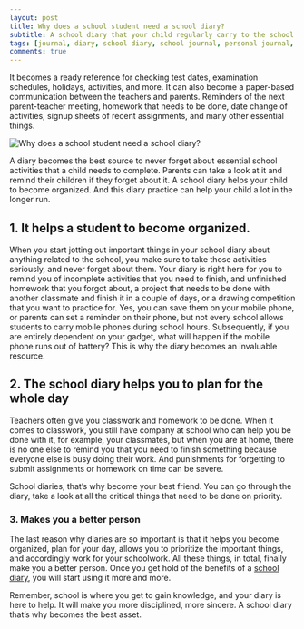 ```yaml
---
layout: post
title: Why does a school student need a school diary?
subtitle: A school diary that your child regularly carry to the school plays a vital role in your child’s life.
tags: [journal, diary, school diary, school journal, personal journal, online journal, online diary, writing, writing community, secret diary]
comments: true
---
```


<p>It becomes a ready reference for checking test dates, examination schedules, holidays, activities, and more. It can also become a paper-based communication between the teachers and parents.  Reminders of the next parent-teacher meeting, homework that needs to be done, date change of activities, signup sheets of recent assignments, and many other essential things.</p>

![Why does a school student need a school diary?](/img/post/why-does-a-school-student-need-a-school-diary.jpg)

<p>A diary becomes the best source to never forget about essential school activities that a child needs to complete. Parents can take a look at it and remind their children if they forget about it. A school diary helps your child to become organized. And this diary practice can help your child a lot in the longer run.</p>

<h2>1. It helps a student to become organized.</h2>
<p>When you start jotting out important things in your school diary about anything related to the school, you make sure to take those activities seriously, and never forget about them. Your diary is right here for you to remind you of incomplete activities that you need to finish, and unfinished homework that you forgot about, a project that needs to be done with another classmate and finish it in a couple of days, or a drawing competition that you want to practice for. 
Yes, you can save them on your mobile phone, or parents can set a reminder on their phone, but not every school allows students to carry mobile phones during school hours. Subsequently, if you are entirely dependent on your gadget, what will happen if the mobile phone runs out of battery? This is why the diary becomes an invaluable resource.</p> 

<h2>2. The school diary helps you to plan for the whole day</h2>
<p>Teachers often give you classwork and homework to be done. When it comes to classwork, you still have company at school who can help you be done with it, for example, your classmates, but when you are at home, there is no one else to remind you that you need to finish something because everyone else is busy doing their work. And punishments for forgetting to submit assignments or homework on time can be severe.</p>

<p>School diaries, that’s why become your best friend. You can go through the diary, take a look at all the critical things that need to be done on priority.</p>

<h3>3. Makes you a better person</h3>
<p>The last reason why diaries are so important is that it helps you become organized, plan for your day, allows you to prioritize the important things, and accordingly work for your schoolwork. All these things, in total, finally make you a better person. Once you get hold of the benefits of a <a href="https://www.goodnightjournal.com/online-diary/school-diary" alt="School diary">school diary</a>, you will start using it more and more.</p>

<p>Remember, school is where you get to gain knowledge, and your diary is here to help. It will make you more disciplined, more sincere. A school diary that’s why becomes the best asset.</p>